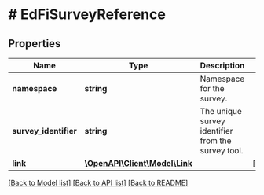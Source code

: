 # # EdFiSurveyReference

## Properties

Name | Type | Description | Notes
------------ | ------------- | ------------- | -------------
**namespace** | **string** | Namespace for the survey. |
**survey_identifier** | **string** | The unique survey identifier from the survey tool. |
**link** | [**\OpenAPI\Client\Model\Link**](Link.md) |  | [optional]

[[Back to Model list]](../../README.md#models) [[Back to API list]](../../README.md#endpoints) [[Back to README]](../../README.md)
